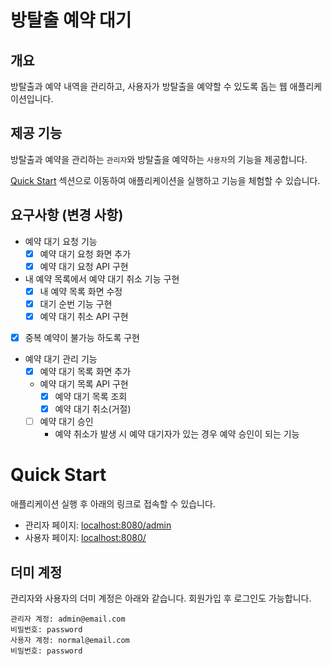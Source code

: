 # 방탈출 예약 대기

## 개요

방탈출과 예약 내역을 관리하고, 사용자가 방탈출을 예약할 수 있도록 돕는 웹 애플리케이션입니다.

## 제공 기능

방탈출과 예약을 관리하는 `관리자`와 방탈출을 예약하는 `사용자`의 기능을 제공합니다.

[Quick Start](#quick-start) 섹션으로 이동하여 애플리케이션을 실행하고 기능을 체험할 수 있습니다.

## 요구사항 (변경 사항)

- 예약 대기 요청 기능
    - [x] 예약 대기 요청 화면 추가
    - [x] 예약 대기 요청 API 구현
- 내 예약 목록에서 예약 대기 취소 기능 구현
    - [x] 내 예약 목록 화면 수정
    - [x] 대기 순번 기능 구현
    - [x] 예약 대기 취소 API 구현
- [x] 중복 예약이 불가능 하도록 구현
- 예약 대기 관리 기능
    - [x] 예약 대기 목록 화면 추가
    - 예약 대기 목록 API 구현
        - [x] 예약 대기 목록 조회
        - [x] 예약 대기 취소(거절)
    - [ ] 예약 대기 승인
        - 예약 취소가 발생 시 예약 대기자가 있는 경우 예약 승인이 되는 기능

# Quick Start

애플리케이션 실행 후 아래의 링크로 접속할 수 있습니다.

- 관리자 페이지: [localhost:8080/admin](http://localhost:8080/admin)
- 사용자 페이지: [localhost:8080/](http://localhost:8080/)

## 더미 계정

관리자와 사용자의 더미 계정은 아래와 같습니다. 회원가입 후 로그인도 가능합니다.

```text
관리자 계정: admin@email.com
비밀번호: password
사용자 계정: normal@email.com
비밀번호: password
```
